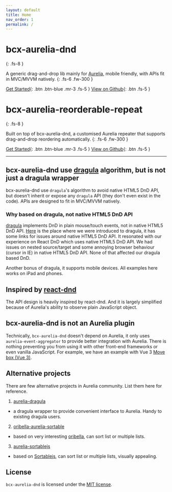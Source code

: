 ```yaml
---
layout: default
title: Home
nav_order: 1
permalink: /
---
```


# bcx-aurelia-dnd
{: .fs-8 }

A generic drag-and-drop lib mainly for [Aurelia](https://aurelia.io), mobile friendly, with APIs fit in MVC/MVVM natively.
{: .fs-6 .fw-300 }

[Get Started](./get-started){: .btn .btn-blue .mr-3 .fs-5 } [View on Github](https://github.com/buttonwoodcx/bcx-aurelia-dnd){: .btn .fs-5 }

# bcx-aurelia-reorderable-repeat
{: .fs-8 }

Built on top of bcx-aurelia-dnd, a customised Aurelia repeater that supports drag-and-drop reordering automatically.
{: .fs-6 .fw-300 }

[Get Started](./reorderable-repeat){: .btn .btn-blue .mr-3 .fs-5 } [View on Github](https://github.com/buttonwoodcx/bcx-aurelia-reorderable-repeat){: .btn .fs-5 }

---

## bcx-aurelia-dnd use [dragula](https://bevacqua.github.io/dragula/) algorithm, but is not just a dragula wrapper

bcx-aurelia-dnd use `dragula`'s algorithm to avoid native HTML5 DnD API, but doesn't inherit or expose any `dragula` API (they don't even exist in the code). APIs are designed to fit in MVC/MVVM natively.

### Why based on dragula, not native HTML5 DnD API

[dragula](https://bevacqua.github.io/dragula/) implements DnD in plain mouse/touch events, not in native HTML5 DnD API. [Here](https://www.danyow.net/drag-and-drop-with-aurelia/) is the place where we were introduced to dragula, it has some links for issues around native HTML5 DnD API. It resonated with our experience on React DnD which uses native HTML5 DnD API. We had issues on nested source/target and some annoying browser behaviour (cursor in IE) in native HTML5 DnD API. None of that affected our dragula based DnD.

Another bonus of dragula, it supports mobile devices. All examples here works on iPad and phones.

## Inspired by [react-dnd](http://react-dnd.github.io/react-dnd/)

The API design is heavily inspired by react-dnd. And it is largely simplified because of Aurelia's ability to observe plain JavaScript object.

## bcx-aurelia-dnd is not an Aurelia plugin

Technically, `bcx-aurelia-dnd` doesn't depend on Aurelia, it only uses `aurelia-event-aggregator` to provide better integration with Aurelia. There is nothing preventing you from using it with other front-end frameworks or even vanilla JavaScript. For example, we have an example with Vue 3 [Move box (Vue 3)](./examples/move-box-vue3).

## Alternative projects

There are few alternative projects in Aurelia community. List them here for reference.

1. [aurelia-dragula](https://github.com/michaelmalonenz/aurelia-dragula)
  * a dragula wrapper to provide convenient interface to Aurelia. Handy to existing dragula users.
2. [oribella-aurelia-sortable](https://github.com/oribella/oribella/tree/master/packages/aurelia-sortable)
  * based on very interesting [oribella](https://github.com/oribella/oribella), can sort list or multiple lists.
3. [aurelia-sortablejs](https://github.com/eriklieben/aurelia-sortablejs)
  * based on [Sortablejs](https://github.com/rubaxa/Sortable), can sort list or multiple lists, visually appealing.

## License

`bcx-aurelia-dnd` is licensed under the [MIT license](https://github.com/buttonwoodcx/bcx-aurelia-dnd/blob/master/LICENSE).
